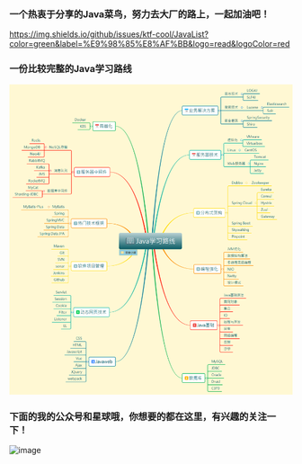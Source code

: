 ### 一个热衷于分享的Java菜鸟，努力去大厂的路上，一起加油吧！

https://img.shields.io/github/issues/ktf-cool/JavaList?color=green&label=%E9%98%85%E8%AF%BB&logo=read&logoColor=red

### 一份比较完整的Java学习路线
![image](https://github.com/ktf-cool/JavaList/blob/master/images/Java%E5%AD%A6%E4%B9%A0%E8%B7%AF%E7%BA%BF.png)

### 下面的我的公众号和星球哦，你想要的都在这里，有兴趣的关注一下！
![image](https://github.com/ktf-cool/JavaList/blob/master/images/The%E6%9E%AB.png)
